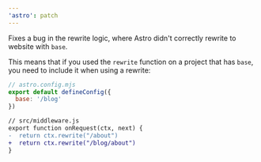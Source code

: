 ```yaml
---
'astro': patch
---
```


Fixes a bug in the rewrite logic, where Astro didn't correctly rewrite to website with `base`.

This means that if you used the `rewrite` function on a project that has `base`, you need to include it when using a rewrite:

```js
// astro.config.mjs
export default defineConfig({
  base: '/blog'
})
```

```diff
// src/middleware.js
export function onRequest(ctx, next) {
-  return ctx.rewrite("/about")
+  return ctx.rewrite("/blog/about")
}
```
